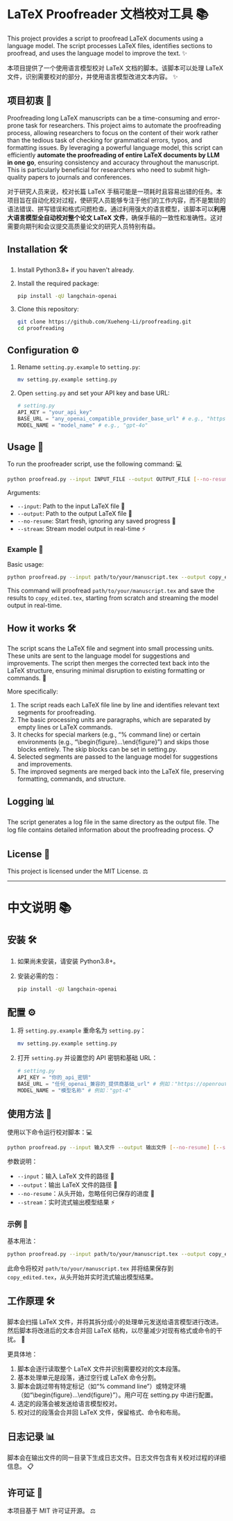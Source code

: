 # LaTeX Proofreader  文档校对工具 📚

This project provides a script to proofread LaTeX documents using a language model. The script processes LaTeX files, identifies sections to proofread, and uses the language model to improve the text. ✨


本项目提供了一个使用语言模型校对 LaTeX 文档的脚本。该脚本可以处理 LaTeX 文件，识别需要校对的部分，并使用语言模型改进文本内容。 ✨

## 项目初衷 🎯

Proofreading long LaTeX manuscripts can be a time-consuming and error-prone task for researchers. This project aims to automate the proofreading process, allowing researchers to focus on the content of their work rather than the tedious task of checking for grammatical errors, typos, and formatting issues. By leveraging a powerful language model, this script can efficiently **automate the proofreading of entire LaTeX documents by LLM in one go**, ensuring consistency and accuracy throughout the manuscript. This is particularly beneficial for researchers who need to submit high-quality papers to journals and conferences.

对于研究人员来说，校对长篇 LaTeX 手稿可能是一项耗时且容易出错的任务。本项目旨在自动化校对过程，使研究人员能够专注于他们的工作内容，而不是繁琐的语法错误、拼写错误和格式问题检查。通过利用强大的语言模型，该脚本可以**利用大语言模型全自动校对整个论文 LaTeX 文件**，确保手稿的一致性和准确性。这对需要向期刊和会议提交高质量论文的研究人员特别有益。

## Installation 🛠️

1. Install Python3.8+ if you haven't already.

2. Install the required package:
    ```sh
    pip install -qU langchain-openai
    ```
3. Clone this repository:
    ```sh
    git clone https://github.com/Xueheng-Li/proofreading.git
    cd proofreading
    ```

## Configuration ⚙️

1. Rename `setting.py.example` to `setting.py`:
    ```sh
    mv setting.py.example setting.py
    ```

2. Open `setting.py` and set your API key and base URL:
    ```python
    # setting.py
    API_KEY = "your_api_key"
    BASE_URL = "any_openai_compatible_provider_base_url" # e.g., "https://openrouter.ai/api/v1"
    MODEL_NAME = "model_name" # e.g., "gpt-4o"
    ```

## Usage 🚀

To run the proofreader script, use the following command: 💻

```sh
python proofread.py --input INPUT_FILE --output OUTPUT_FILE [--no-resume] [--stream]
```

Arguments:
- `--input`: Path to the input LaTeX file 📄
- `--output`: Path to the output LaTeX file 📝
- `--no-resume`: Start fresh, ignoring any saved progress 🔄
- `--stream`: Stream model output in real-time ⚡

### Example 📝

Basic usage:

```sh
python proofread.py --input path/to/your/manuscript.tex --output copy_edited.tex --stream
```

This command will proofread `path/to/your/manuscript.tex` and save the results to `copy_edited.tex`, starting from scratch and streaming the model output in real-time.

## How it works 🛠️

The script scans the LaTeX file and segment into small processing units. These units are sent to the language model for suggestions and improvements. The script then merges the corrected text back into the LaTeX structure, ensuring minimal disruption to existing formatting or commands. 📝

More specifically:

1. The script reads each LaTeX file line by line and identifies relevant text segments for proofreading.
2. The basic processing units are paragraphs, which are separated by empty lines or LaTeX commands.
3. It checks for special markers (e.g., “% command line) or certain environments (e.g., “\begin{figure}...\end{figure}”) and skips those blocks entirely. The skip blocks can be set in setting.py.
4. Selected segments are passed to the language model for suggestions and improvements.
5. The improved segments are merged back into the LaTeX file, preserving formatting, commands, and structure.

## Logging 📊

The script generates a log file in the same directory as the output file. The log file contains detailed information about the proofreading process. 📋

## License 📜

This project is licensed under the MIT License. ⚖️

---

# 中文说明 📚


## 安装 🛠️

1. 如果尚未安装，请安装 Python3.8+。

2. 安装必需的包：
    ```sh
    pip install -qU langchain-openai
    ```

## 配置 ⚙️

1. 将 `setting.py.example` 重命名为 `setting.py`：
    ```sh
    mv setting.py.example setting.py
    ```

2. 打开 `setting.py` 并设置您的 API 密钥和基础 URL：
    ```python
    # setting.py
    API_KEY = "你的_api_密钥"
    BASE_URL = "任何_openai_兼容的_提供商基础_url" # 例如："https://openrouter.ai/api/v1"
    MODEL_NAME = "模型名称" # 例如："gpt-4"
    ```

## 使用方法 🚀

使用以下命令运行校对脚本：💻

```sh
python proofread.py --input 输入文件 --output 输出文件 [--no-resume] [--stream]
```

参数说明：
- `--input`：输入 LaTeX 文件的路径 📄
- `--output`：输出 LaTeX 文件的路径 📝
- `--no-resume`：从头开始，忽略任何已保存的进度 🔄
- `--stream`：实时流式输出模型结果 ⚡

### 示例 📝

基本用法：

```sh
python proofread.py --input path/to/your/manuscript.tex --output copy_edited.tex  --stream
```

此命令将校对 `path/to/your/manuscript.tex` 并将结果保存到 `copy_edited.tex`，从头开始并实时流式输出模型结果。

## 工作原理 🛠️

脚本会扫描 LaTeX 文件，并将其拆分成小的处理单元发送给语言模型进行改进。然后脚本将改进后的文本合并回 LaTeX 结构，以尽量减少对现有格式或命令的干扰。 📝

更具体地：
1. 脚本会逐行读取整个 LaTeX 文件并识别需要校对的文本段落。
2. 基本处理单元是段落，通过空行或 LaTeX 命令分割。
3. 脚本会跳过带有特定标记（如“% command line”）或特定环境（如“\begin{figure}...\end{figure}”）。用户可在 setting.py 中进行配置。
4. 选定的段落会被发送给语言模型校对。
5. 校对过的段落会合并回 LaTeX 文件，保留格式、命令和布局。

## 日志记录 📊

脚本会在输出文件的同一目录下生成日志文件。日志文件包含有关校对过程的详细信息。 📋

## 许可证 📜

本项目基于 MIT 许可证开源。 ⚖️

